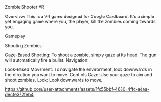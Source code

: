 Zombie Shooter VR

Overview:
This is a VR game designed for Google Cardboard. It's a simple yet engaging game where you, the player, kill the zombies coming towards you.

Gameplay

Shooting Zombies:

Gaze-Based Shooting: To shoot a zombie, simply gaze at its head. The gun will automatically fire a bullet.
Navigation:

Look-Based Movement: To navigate the environment, look downwards in the direction you want to move.
Controls
Gaze: Use your gaze to aim and shoot zombies.
Look: Look downwards to move.



https://github.com/user-attachments/assets/1fc55bbf-4630-4ffc-adaa-decfe372feb4

